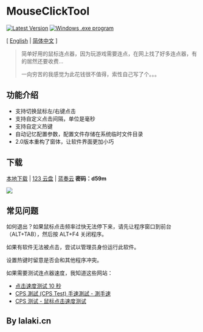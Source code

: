 # MouseClickTool 

[![Latest Version](https://img.shields.io/github/v/release/lalakii/MouseClickTool?logo=github)](https://github.com/lalakii/MouseClickTool/releases)
[![Windows .exe program](https://img.shields.io/badge/windows-.exe-0078D4?logo=windows)](https://www.bilibili.com/opus/956151293127163924)

[ [English](README_en.md) | [简体中文](README.md) ]
> 简单好用的鼠标连点器，因为玩游戏需要连点，在网上找了好多连点器，有的居然还要收费...
> 
> 一向穷苦的我感觉为此花钱很不值得，索性自己写了个。。。

## 功能介绍
+ 支持切换鼠标左/右键点击
+ 支持自定义点击间隔，单位是毫秒
+ 支持自定义热键
+ 自动记忆配置参数，配置文件存储在系统临时文件目录
+ 2.0版本重构了窗体，让软件界面更加小巧

## 下载

[本地下载](https://github.com/lalakii/MouseClickTool/releases) | [123 云盘](https://www.123pan.com/s/jE3Sjv-IWExd.html) | [蓝奏云](https://a01.lanzout.com/b0hc64t7g) **密码：d59m**
  
<img src="https://fastly.jsdelivr.net/gh/lalakii/MouseClickTool/MouseClickTool.png?v=2.0" />

## 常见问题

如何退出？如果鼠标点击频率过快无法停下来，请先让程序窗口到前台（ALT+TAB），然后按 ALT+F4 关闭程序。

如果有软件无法被点击，尝试以管理员身份运行此软件。

设置热键时留意是否会和其他程序冲突。

如果需要测试连点器速度，我知道这些网站：

+ [点击速度测试 10 秒](https://cps-check.com/cn/) 
+ [CPS 測試 (CPS Test) 手速測試 - 測手速](https://cpstest.org/zh/) 
+ [CPS 测试 - 鼠标点击速度测试](https://www.arealme.com/click-speed-test/cn/)

## By lalaki.cn